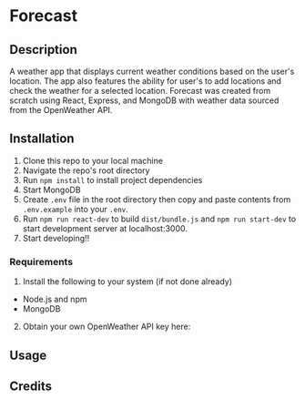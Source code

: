 # Forecast

## Description
A weather app that displays current weather conditions based on the user's location. The app also features the ability for user's to add locations and check the weather for a selected location. Forecast was created from scratch using React, Express, and MongoDB with weather data sourced from the OpenWeather API.
<!-- Insert photos/gifs here -->
## Installation
1. Clone this repo to your local machine
2. Navigate the repo's root directory
3. Run `npm install` to install project dependencies
4. Start MongoDB
5. Create `.env` file in the root directory then copy and paste contents from `.env.example` into your `.env`.
6. Run `npm run react-dev` to build `dist/bundle.js` and `npm run start-dev` to start development server at localhost:3000.
7. Start developing!!

### Requirements
1. Install the following to your system (if not done already)
- Node.js and npm
- MongoDB
2. Obtain your own OpenWeather API key here:

## Usage

## Credits